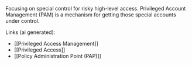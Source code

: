 Focusing on special control for risky high-level access. Privileged Account Management (PAM) is a mechanism for getting those special accounts under control.

Links (ai generated):
 - [[Privileged Access Management]]
 - [[Privileged Access]]
 - [[Policy Administration Point (PAP)]]
